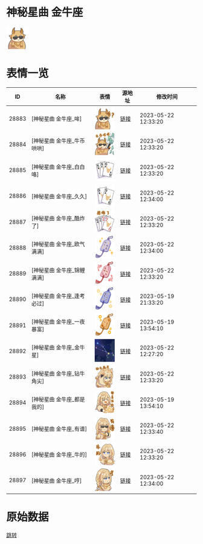 # 神秘星曲 金牛座

<img src="./cover.png" height="60" alt="cover" />

# 表情一览

|ID|名称|表情|源地址|修改时间|
|----|----|----|----|----|
|28883|[神秘星曲 金牛座_哞]|<img src="./pic/028883_%5B神秘星曲 金牛座_哞%5D.png" height="60" alt="哞"/>|[链接](https://i0.hdslb.com/bfs/garb/ffb905e136a3d21123651cb1bb4fde3667149625.png)|2023-05-22 12:33:20|
|28884|[神秘星曲 金牛座_牛币哄哄]|<img src="./pic/028884_%5B神秘星曲 金牛座_牛币哄哄%5D.png" height="60" alt="牛币哄哄"/>|[链接](https://i0.hdslb.com/bfs/garb/bdb67bbd56e363ed2a6bf6cb9dd7347fa0278a81.png)|2023-05-22 12:33:20|
|28885|[神秘星曲 金牛座_白白咯]|<img src="./pic/028885_%5B神秘星曲 金牛座_白白咯%5D.png" height="60" alt="白白咯"/>|[链接](https://i0.hdslb.com/bfs/garb/0b93cb0b7d7715528a5a49f2d7ea66cf81d62c96.png)|2023-05-22 12:33:20|
|28886|[神秘星曲 金牛座_久久]|<img src="./pic/028886_%5B神秘星曲 金牛座_久久%5D.png" height="60" alt="久久"/>|[链接](https://i0.hdslb.com/bfs/garb/5388e73ec97c3770c18f543e4f54a34dda1eb164.png)|2023-05-22 12:34:00|
|28887|[神秘星曲 金牛座_酷炸了]|<img src="./pic/028887_%5B神秘星曲 金牛座_酷炸了%5D.png" height="60" alt="酷炸了"/>|[链接](https://i0.hdslb.com/bfs/garb/b3c0c3c83550ed78fb01dc3a24f26f3e1bb51e5a.png)|2023-05-22 12:33:20|
|28888|[神秘星曲 金牛座_欧气满满]|<img src="./pic/028888_%5B神秘星曲 金牛座_欧气满满%5D.png" height="60" alt="欧气满满"/>|[链接](https://i0.hdslb.com/bfs/garb/85f2354fbfff6136a4edfb8da4025ff421ab224e.png)|2023-05-22 12:34:00|
|28889|[神秘星曲 金牛座_锦鲤满满]|<img src="./pic/028889_%5B神秘星曲 金牛座_锦鲤满满%5D.png" height="60" alt="锦鲤满满"/>|[链接](https://i0.hdslb.com/bfs/garb/8263c471c32c03d7f339913685f49d88e1c1cecb.png)|2023-05-22 12:33:20|
|28890|[神秘星曲 金牛座_逢考必过]|<img src="./pic/028890_%5B神秘星曲 金牛座_逢考必过%5D.png" height="60" alt="逢考必过"/>|[链接](https://i0.hdslb.com/bfs/garb/ead476ca442f56cb08ff75933abeb2cfe892dfcb.png)|2023-05-19 21:33:20|
|28891|[神秘星曲 金牛座_一夜暴富]|<img src="./pic/028891_%5B神秘星曲 金牛座_一夜暴富%5D.png" height="60" alt="一夜暴富"/>|[链接](https://i0.hdslb.com/bfs/garb/c264bee14ed45cc50549b2b9da9815b316bdbfdc.png)|2023-05-19 13:54:10|
|28892|[神秘星曲 金牛座_金牛星]|<img src="./pic/028892_%5B神秘星曲 金牛座_金牛星%5D.png" height="60" alt="金牛星"/>|[链接](https://i0.hdslb.com/bfs/garb/0263acf151a6be9b2afa059bb85c8364c6d44b4d.png)|2023-05-22 12:27:20|
|28893|[神秘星曲 金牛座_钻牛角尖]|<img src="./pic/028893_%5B神秘星曲 金牛座_钻牛角尖%5D.png" height="60" alt="钻牛角尖"/>|[链接](https://i0.hdslb.com/bfs/garb/eb725b22595e3bfc8589d6c1ee6c7a0dc64c3826.png)|2023-05-22 12:33:20|
|28894|[神秘星曲 金牛座_都是我的]|<img src="./pic/028894_%5B神秘星曲 金牛座_都是我的%5D.png" height="60" alt="都是我的"/>|[链接](https://i0.hdslb.com/bfs/garb/1ee4306e9c73858e0843db056b88eacd4f338c9b.png)|2023-05-19 13:54:10|
|28895|[神秘星曲 金牛座_有谱]|<img src="./pic/028895_%5B神秘星曲 金牛座_有谱%5D.png" height="60" alt="有谱"/>|[链接](https://i0.hdslb.com/bfs/garb/9d2de4b3fd546bdbe5420f57daa5f8aa8bcbbaae.png)|2023-05-22 12:33:40|
|28896|[神秘星曲 金牛座_牛的]|<img src="./pic/028896_%5B神秘星曲 金牛座_牛的%5D.png" height="60" alt="牛的"/>|[链接](https://i0.hdslb.com/bfs/garb/1cf2e0eacc26df31c8c391cd5a5aa0ff5f497fe3.png)|2023-05-22 12:33:20|
|28897|[神秘星曲 金牛座_哼]|<img src="./pic/028897_%5B神秘星曲 金牛座_哼%5D.png" height="60" alt="哼"/>|[链接](https://i0.hdslb.com/bfs/garb/d97cb93455f7702cbc92f31bbd1f759b1336ae0a.png)|2023-05-22 12:34:00|

# 原始数据

[跳转](./raw.json)

